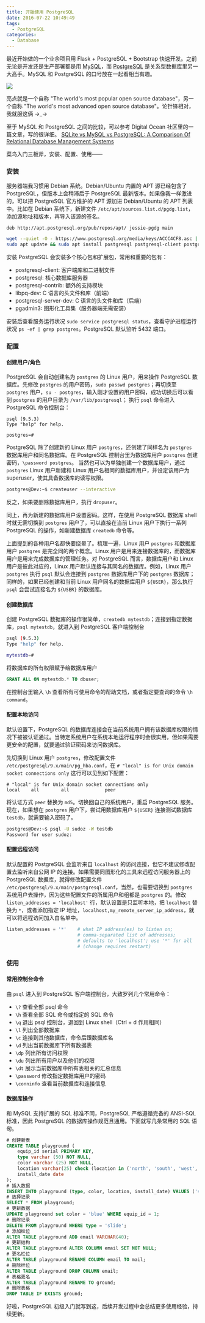 ```yaml
---
title: 开始使用 PostgreSQL
date: 2016-07-22 10:49:49
tags:
  - PostgreSQL
categories:
  - Database
---
```


最近开始做的一个业余项目用 Flask + PostgreSQL + Bootstrap 快速开发。之前无论是开发还是生产部署都是用 [MySQL](https://www.mysql.com/)，而 [PostgreSQL](https://www.postgresql.org/) 是关系型数据库里另一大高手。MySQL 和 PostgreSQL 的口号放在一起看相当有趣。

<!-- more -->

![](https://o70e8d1kb.qnssl.com/mysql-vs-postgresql.png)

亮点就是一个自称 "The world's most popular open source database"，另一个自称 "The world's most advanced open source database"。论针锋相对，我就服这俩 →_→

至于 MySQL 和 PostgreSQL 之间的比较，可以参考 Digital Ocean 社区里的一篇文章，写的很详细。
[SQLite vs MySQL vs PostgreSQL: A Comparison Of Relational Database Management Systems](https://www.digitalocean.com/community/tutorials/sqlite-vs-mysql-vs-postgresql-a-comparison-of-relational-database-management-systems)

菜鸟入门三板斧，安装、配置、使用——

### 安装

服务器端我习惯用 Debian 系统。Debian/Ubuntu 内置的 APT 源已经包含了 PostgreSQL，但版本上会稍滞后于 PostgreSQL 最新版本。如果像我一样激进的，可以把 PostgreSQL 官方维护的 APT 源加进 Debian/Ubuntu 的 APT 列表中。比如在 Debian 系统下，新建文件 `/etc/apt/sources.list.d/pgdg.list`，添加源地址和版本，再导入该源的签名。

```text
deb http://apt.postgresql.org/pub/repos/apt/ jessie-pgdg main
```
```bash
wget --quiet -O - https://www.postgresql.org/media/keys/ACCC4CF8.asc | sudo apt-key add -
sudo apt update && sudo apt install postgresql postgresql-client postgresql-contrib postgresql-server-dev
```

安装 PostgreSQL 会安装多个核心包和扩展包，常用和重要的包有：

* postgresql-client: 客户端库和二进制文件
* postgresql: 核心数据库服务器
* postgresql-contrib: 额外的支持模块
* libpq-dev: C 语言的头文件和库（前端）
* postgresql-server-dev: C 语言的头文件和库（后端）
* pgadmin3: 图形化工具集（服务器端无需安装）

安装后查看服务运行状况 `sudo service postgresql status`，查看守护进程运行状况 `ps -ef | grep postgres`。PostgreSQL 默认监听 5432 端口。

### 配置

#### 创建用户/角色

PostgreSQL 会自动创建名为 `postgres` 的 Linux 用户，用来操作 PostgreSQL 数据库。先修改 `postgres` 的用户密码，`sudo passwd postgres`；再切换至 `postgres` 用户，`su - postgres`，输入刚才设置的用户密码，成功切换后可以看到 `postgres` 的用户目录为 `/var/lib/postgresql`；
执行 `psql` 命令进入 PostgreSQL 命令控制台：

```
psql (9.5.3)
Type "help" for help.

postgres=# 
```

PostgreSQL 除了创建新的 Linux 用户 `postgres`，还创建了同样名为 `postgres` 数据库用户和同名数据库。在 PostgreSQL 控制台里为数据库用户 `postgres` 创建密码，`\password postgres`。
当然也可以为单独创建一个数据库用户，通过 `postgres` Linux 用户新建和 Linux 用户名相同的数据库用户，并设定该用户为 superuser，使其具备数据库的读写权限。

```bash
postgres@Dev:~$ createuser --interactive
```

反之，如果要删除数据库用户，执行 `dropuser`。

同上，再为新建的数据库用户设置密码。这样，在使用 PostgreSQL 数据库 shell 时就无需切换到 `postgres` 用户了，可以直接在当前 Linux 用户下执行一系列 PostgreSQL 的操作，如新建数据库 `createdb` 命令等。

上面提到的各种用户名都快要绕晕了。梳理一遍，Linux 用户 `postgres` 和数据库用户 `postgres` 是完全同的两个概念。Linux 用户是用来连接数据库的，而数据库用户是用来完成数据库的管理任务。对 PostgreSQL 而言，数据库用户和 Linux 用户是彼此对应的，Linux 用户默认连接与其同名的数据库。例如，Linux 用户 `postgres` 执行 `psql` 默认会连接到 `postgres` 数据库用户下的 `postgres` 数据库；同样的，如果已经创建和当前 Linux 用户同名的数据库用户 `${USER}`，那么执行 `psql` 会尝试连接名为 `${USER}` 的数据库。

#### 创建数据库

创建 PostgreSQL 数据库的操作很简单，`createdb mytestdb`；连接到指定数据库，`psql mytestdb`，就进入到 PostgreSQL 客户端控制台
```bash
psql (9.5.3)
Type "help" for help.

mytestdb=#
```

将数据库的所有权限赋予给数据库用户

```sql
GRANT ALL ON mytestdb.* TO dbuser;
```

在控制台里输入 `\h` 查看所有可使用命令的帮助文档，或者指定要查询的命令 `\h command`。

#### 配置本地访问

默认设置下，PostgreSQL 的数据库连接会在当前系统用户拥有该数据库权限的情况下被被认证通过。当特定系统用户在系统本地运行程序时会很实用，但如果需要更安全的配置，就要通过验证密码来访问数据库。

先切换到 Linux 用户 `postgres`，修改配置文件 `/etc/postgresql/9.x/main/pg_hba.conf`，在 `# "local" is for Unix domain socket connections only` 这行可以见到如下配置：

```text
# "local" is for Unix domain socket connections only
local    all        all             peer
```

将认证方式 `peer` 替换为 `md5`。切换回自己的系统用户，重启 PostgreSQL 服务。现在，如果想在 `postgres` 用户下，尝试用数据库用户 `${USER}` 连接测试数据库 `testdb`，就需要输入密码了。
```bash
postgres@Dev:~$ psql -U sudoz -W testdb 
Password for user sudoz:
```

#### 配置远程访问

默认配置的 PostgreSQL 会监听来自 `localhost` 的访问连接，但它不建议修改配置去监听来自公网 IP 的连接。如果需要同图形化的工具来远程访问服务器上的 PostgreSQL 数据库，就得修改配置文件 `/etc/postgresql/9.x/main/postgresql.conf`，当然，也需要切换到 `postgres` 系统用户去操作，因为这些配置文件的所属用户和组都是 `postgres` 的。修改 `listen_addresses = 'localhost'` 行，默认设置是只监听本地，把 `localhost` 替换为 `*`，或者添加指定 IP 地址，`localhost,my_remote_server_ip_address`，就可以将远程访问加入白名单中。

```python
listen_addresses = '*'    # what IP address(es) to listen on;
                          # comma-separated list of addresses;
                          # defaults to 'localhost'; use '*' for all
                          # (change requires restart)
```

### 使用

#### 常用控制台命令

由 `psql` 进入到 PostgreSQL 客户端控制台，大致罗列几个常用命令：
- `\?` 查看全部 psql 命令
- `\h` 查看全部 SQL 命令或指定的 SQL 命令
- `\q` 退出 psql 控制台，退回到 Linux shell（Ctrl + d 作用相同）
- `\l` 列出全部数据库 
- `\c` 连接到其他数据库，命令后跟数据库名
- `\d` 列出当前数据库下所有数据表
- `\dp` 列出所有访问权限
- `\du` 列出所有用户以及他们的权限
- `\dt` 展示当前数据库中所有表相关的汇总信息
- `\password` 修改指定数据库用户的密码
- `\conninfo` 查看当前数据库和连接信息

#### 数据库操作

和 MySQL 支持扩展的 SQL 标准不同，PostgreSQL 严格遵循完备的 ANSI-SQL 标准，因此 PostgreSQL 的数据库操作规范且通用。下面就写几条常用的 SQL 语句。

```sql
# 创建新表 
CREATE TABLE playground (
    equip_id serial PRIMARY KEY,
    type varchar (50) NOT NULL,
    color varchar (25) NOT NULL,
    location varchar(25) check (location in ('north', 'south', 'west', 'east', 'northeast', 'southeast', 'southwest', 'northwest')),
    install_date date
);
# 插入数据 
INSERT INTO playground (type, color, location, install_date) VALUES ('slide', 'blue', 'south', '2014-04-28');
# 选择记录 
SELECT * FROM playground;
# 更新数据 
UPDATE playground set color = 'blue' WHERE equip_id = 1;
# 删除记录 
DELETE FROM playground WHERE type = 'slide';
# 添加栏位 
ALTER TABLE playground ADD email VARCHAR(40);
# 更新结构 
ALTER TABLE playground ALTER COLUMN email SET NOT NULL;
# 更名栏位 
ALTER TABLE playground RENAME COLUMN email TO mail;
# 删除栏位 
ALTER TABLE playground DROP COLUMN email;
# 表格更名 
ALTER TABLE playground RENAME TO ground;
# 删除表格 
DROP TABLE IF EXISTS ground;
```

好啦，PostgreSQL 初级入门就写到这，后续开发过程中会总结更多使用经验，持续更新。
